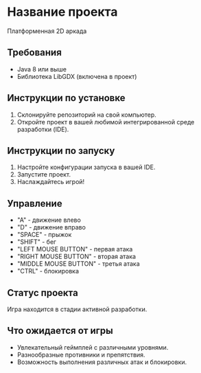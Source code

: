 # Название проекта

Платформенная 2D аркада 

## Требования

- Java 8 или выше
- Библиотека LibGDX (включена в проект)

## Инструкции по установке

1. Склонируйте репозиторий на свой компьютер.
2. Откройте проект в вашей любимой интегрированной среде разработки (IDE).

## Инструкции по запуску

1. Настройте конфигурации запуска в вашей IDE.
2. Запустите проект.
3. Наслаждайтесь игрой!

## Управление

- "A" - движение влево
- "D" - движение вправо
- "SPACE" - прыжок
- "SHIFT" - бег
- "LEFT MOUSE BUTTON" - первая атака
- "RIGHT MOUSE BUTTON" - вторая атака
- "MIDDLE MOUSE BUTTON" - третья атака
- "CTRL" - блокировка

## Статус проекта

Игра находится в стадии активной разработки.

## Что ожидается от игры

- Увлекательный геймплей с различными уровнями.
- Разнообразные противники и препятствия.
- Возможность выполнения различных атак и блокировки.